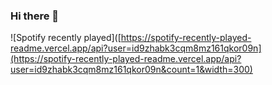 ### Hi there 👋

<!--
**Ezekiel1349/ezekiel1349** is a ✨ _special_ ✨ repository because its `README.md` (this file) appears on your GitHub profile.

Here are some ideas to get you started:

- 🔭 I’m currently working on ...
- 🌱 I’m currently learning ...
- 👯 I’m looking to collaborate on ...
- 🤔 I’m looking for help with ...
- 💬 Ask me about ...
- 📫 How to reach me: ...
- 😄 Pronouns: ...
- ⚡ Fun fact: ...
-->


![Spotify recently played]([https://spotify-recently-played-readme.vercel.app/api?user=id9zhabk3cqm8mz161qkor09n](https://spotify-recently-played-readme.vercel.app/api?user=id9zhabk3cqm8mz161qkor09n&count=1&width=300)
